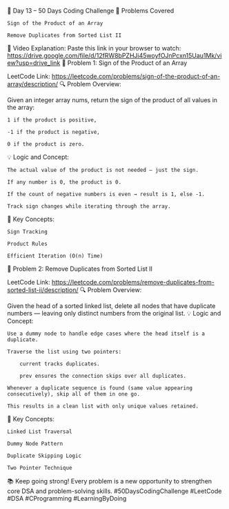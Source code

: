 🚀 Day 13 – 50 Days Coding Challenge
📌 Problems Covered

    Sign of the Product of an Array

    Remove Duplicates from Sorted List II

🎥 Video Explanation:
Paste this link in your browser to watch:
https://drive.google.com/file/d/12fRW8bPZHJi45woyfOJnPcxn15Uau1Mk/view?usp=drive_link
🧮 Problem 1: Sign of the Product of an Array

LeetCode Link:
https://leetcode.com/problems/sign-of-the-product-of-an-array/description/
🔍 Problem Overview:

Given an integer array nums, return the sign of the product of all values in the array:

    1 if the product is positive,

    -1 if the product is negative,

    0 if the product is zero.

💡 Logic and Concept:

    The actual value of the product is not needed — just the sign.

    If any number is 0, the product is 0.

    If the count of negative numbers is even → result is 1, else -1.

    Track sign changes while iterating through the array.

🧠 Key Concepts:

    Sign Tracking

    Product Rules

    Efficient Iteration (O(n) Time)

🔗 Problem 2: Remove Duplicates from Sorted List II

LeetCode Link:
https://leetcode.com/problems/remove-duplicates-from-sorted-list-ii/description/
🔍 Problem Overview:

Given the head of a sorted linked list, delete all nodes that have duplicate numbers — leaving only distinct numbers from the original list.
💡 Logic and Concept:

    Use a dummy node to handle edge cases where the head itself is a duplicate.

    Traverse the list using two pointers:

        current tracks duplicates.

        prev ensures the connection skips over all duplicates.

    Whenever a duplicate sequence is found (same value appearing consecutively), skip all of them in one go.

    This results in a clean list with only unique values retained.

🧠 Key Concepts:

    Linked List Traversal

    Dummy Node Pattern

    Duplicate Skipping Logic

    Two Pointer Technique

📚 Keep going strong! Every problem is a new opportunity to strengthen core DSA and problem-solving skills.
#50DaysCodingChallenge #LeetCode #DSA #CProgramming #LearningByDoing
